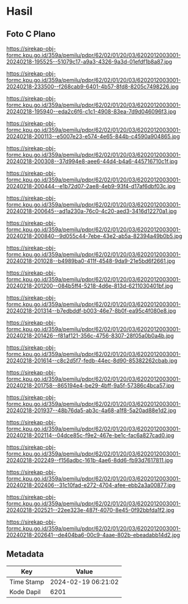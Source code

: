 # Hasil

## Foto C Plano

https://sirekap-obj-formc.kpu.go.id/359a/pemilu/pdpr/62/02/01/20/03/6202012003001-20240218-195525--51079c17-a9a3-4326-9a3d-01efdf1b8a87.jpg

https://sirekap-obj-formc.kpu.go.id/359a/pemilu/pdpr/62/02/01/20/03/6202012003001-20240218-233500--f268cab9-6401-4b57-8fd8-8205c7498226.jpg

https://sirekap-obj-formc.kpu.go.id/359a/pemilu/pdpr/62/02/01/20/03/6202012003001-20240218-195940--eda2c6f6-c1c1-4908-83ea-7d9d046096f3.jpg

https://sirekap-obj-formc.kpu.go.id/359a/pemilu/pdpr/62/02/01/20/03/6202012003001-20240218-200113--e5007e23-e574-4e65-844b-c4590a904865.jpg

https://sirekap-obj-formc.kpu.go.id/359a/pemilu/pdpr/62/02/01/20/03/6202012003001-20240218-200308--37d994e8-aee6-44d4-b4a6-445716710c1f.jpg

https://sirekap-obj-formc.kpu.go.id/359a/pemilu/pdpr/62/02/01/20/03/6202012003001-20240218-200444--e1b72d07-2ae8-4eb9-93f4-d17af6dbf03c.jpg

https://sirekap-obj-formc.kpu.go.id/359a/pemilu/pdpr/62/02/01/20/03/6202012003001-20240218-200645--ad1a230a-76c0-4c20-aed3-3416d12270a1.jpg

https://sirekap-obj-formc.kpu.go.id/359a/pemilu/pdpr/62/02/01/20/03/6202012003001-20240218-200840--9d055c44-7ebe-43e2-ab5a-82394a49b0b5.jpg

https://sirekap-obj-formc.kpu.go.id/359a/pemilu/pdpr/62/02/01/20/03/6202012003001-20240218-201028--b4989ba0-411f-4548-9da9-21e5bd6f2661.jpg

https://sirekap-obj-formc.kpu.go.id/359a/pemilu/pdpr/62/02/01/20/03/6202012003001-20240218-201200--084b5ff4-5218-4d6e-813d-6211030401bf.jpg

https://sirekap-obj-formc.kpu.go.id/359a/pemilu/pdpr/62/02/01/20/03/6202012003001-20240218-201314--b7edbddf-b003-46e7-8b0f-ea95c4f080e8.jpg

https://sirekap-obj-formc.kpu.go.id/359a/pemilu/pdpr/62/02/01/20/03/6202012003001-20240218-201426--f81af121-356c-4756-8307-28f05a0b0a4b.jpg

https://sirekap-obj-formc.kpu.go.id/359a/pemilu/pdpr/62/02/01/20/03/6202012003001-20240218-201614--c8c2d5f7-fedb-44ec-8d90-85382262cbab.jpg

https://sirekap-obj-formc.kpu.go.id/359a/pemilu/pdpr/62/02/01/20/03/6202012003001-20240218-201758--865194e4-be29-4bff-9a5f-57386c4bca57.jpg

https://sirekap-obj-formc.kpu.go.id/359a/pemilu/pdpr/62/02/01/20/03/6202012003001-20240218-201937--48b76da5-ab3c-4a68-a1f8-5a20ad88e1d2.jpg

https://sirekap-obj-formc.kpu.go.id/359a/pemilu/pdpr/62/02/01/20/03/6202012003001-20240218-202114--04dce85c-f9e2-467e-be1c-fac6a827cad0.jpg

https://sirekap-obj-formc.kpu.go.id/359a/pemilu/pdpr/62/02/01/20/03/6202012003001-20240218-202249--f156adbc-161b-4ae6-8dd6-fb93d7617811.jpg

https://sirekap-obj-formc.kpu.go.id/359a/pemilu/pdpr/62/02/01/20/03/6202012003001-20240218-202406--31c10fad-e272-4704-afee-ebb2a3a00877.jpg

https://sirekap-obj-formc.kpu.go.id/359a/pemilu/pdpr/62/02/01/20/03/6202012003001-20240218-202521--22ee323e-487f-4070-8e45-0f92bbfda1f2.jpg

https://sirekap-obj-formc.kpu.go.id/359a/pemilu/pdpr/62/02/01/20/03/6202012003001-20240218-202641--de404ba6-00c9-4aae-802b-ebeadabb14d2.jpg


## Metadata

| Key        | Value               |
| ---------- | ------------------- |
| Time Stamp | 2024-02-19 06:21:02 |
| Kode Dapil | 6201                |



